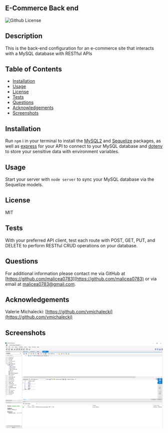 ## E-Commerce Back end

![Github License](https://img.shields.io/badge/License-MIT-yellow.svg)

## Description

This is the back-end configuration for an e-commerce site that interacts with a MySQL database with RESTful APIs

## Table of Contents

* [Installation](#Installation)
* [Usage](#Usage)
* [License](#License)
* [Tests](#Tests)
* [Questions](#Questions)
* [Acknowledgements](#Acknowledgements)
* [Screenshots](#Screenshots)

## Installation

Run `npm` i in your terminal to install the [MySQL2](https://www.npmjs.com/package/mysql2) and [Sequelize](https://www.npmjs.com/package/sequelize) packages, as well as [express](https://www.npmjs.com/package/express) for your API to connect to your MySQL database and [dotenv](https://www.npmjs.com/package/dotenv) to store your sensitive data with environment variables.

## Usage

Start your server with `node server` to sync your MySQL database via the Sequelize models.

## License

MIT

## Tests

With your preferred API client, test each route with POST, GET, PUT, and DELETE to perform RESTful CRUD operations on your database.

## Questions

For additional information please contact me via GitHub at [https://github.com/malicea0783](https://github.com/malicea0783) or via email at [malicea0783@gmail.com](mailto:malicea0783@gamil.com?subject=[GitHub]%Employee%Tracker).

## Acknowledgements

Valerie Michalecki: [https://github.com/vmichalecki](https://github.com/vmichalecki)

## Screenshots

![workbench](./images/workbench.png)